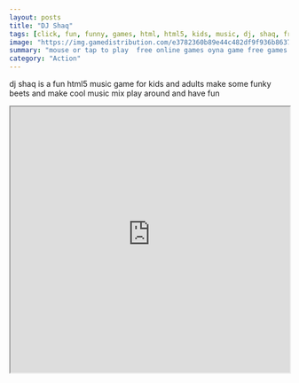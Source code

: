```yaml
---
layout: posts
title: "DJ Shaq"
tags: [click, fun, funny, games, html, html5, kids, music, dj, shaq, free, online, games, oyna, game, free, games, play, play, games]
image: "https://img.gamedistribution.com/e3782360b89e44c482df9f936b86374d.jpg"
summary: "mouse or tap to play  free online games oyna game free games play play games"
category: "Action"
---
```


dj shaq is a fun html5 music game for kids and adults make some funky beets and make cool music mix play around and have fun

<iframe width="100%" height="480px;" src="https://html5.gamedistribution.com/e3782360b89e44c482df9f936b86374d/"></iframe>